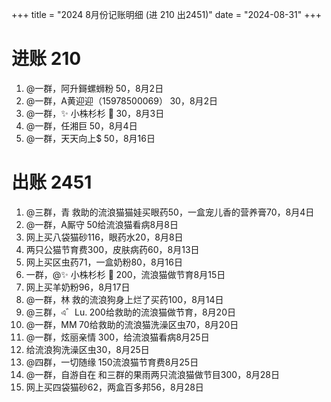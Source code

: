 +++
title = "2024 8月份记账明细 (进 210 出2451)"
date = "2024-08-31"
+++

# 进账 210
1. @一群，阿升鎶螺蛳粉 50，8月2日
2. @一群，A黄迎迎（15978500069） 30，8月2日
3. @一群，✨ 小株杉杉 🐬 30，8月3日
4. @一群，任湘巨 50，8月4日
5. @一群，天天向上$ 50，8月16日

# 出账 2451
1. @三群，青 救助的流浪猫猫娃买眼药50，一盒宠儿香的营养膏70，8月4日
2. @一群，A厮守 50给流浪猫看病8月8日
3. 网上买八袋猫砂116，眼药水20，8月8日
4. 两只公猫节育费300，皮肤病药60，8月13日
5. 网上买区虫药71，一盒奶粉80，8月16日
6. 一群，@✨ 小株杉杉 🐬 200，流浪猫做节育8月15日
7. 网上买羊奶粉96，8月17日
8. @一群，林 救的流浪狗身上烂了买药100，8月14日
9. @三群，এ゛Lu. 200给救助的流浪猫做节育，8月20日
10. @一群，MM 70给救助的流浪猫洗澡区虫70，8月20日
11. @一群，炫丽亲情 300，给流浪猫看病8月25日
12. 给流浪狗洗澡区虫30，8月25日
13. @四群，一切随缘 150流浪猫节育费8月25日
14. @一群，自游自在 和三群的果雨两只流浪猫做节目300，8月28日
15. 网上买四袋猫砂62，两盒百多邦56，8月28日